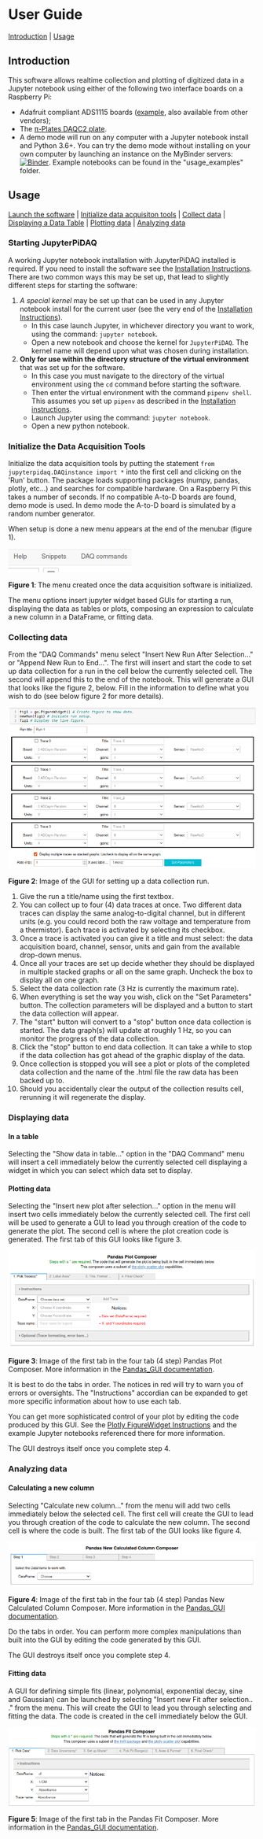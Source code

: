 # User Guide

[Introduction](#introduction) | 
[Usage](#usage)

## Introduction

 This software allows realtime collection and plotting of 
digitized data in  a Jupyter notebook using either of the following two
interface boards on a Raspberry Pi:
* Adafruit compliant ADS1115 boards 
([example](https://www.amazon.com/KNACRO-4-Channel-Raspberry-ADS1115-Channel/dp/B07149WH7P),
also available from other vendors);
* The [&pi;-Plates DAQC2 plate](https://pi-plates.com/daqc2r1/). 
* A demo mode will run on any computer with a Jupyter notebook install and
Python 3.6+. You can try the demo mode without installing on your own 
  computer by launching an instance on the MyBinder servers:
[![Binder](https://mybinder.org/badge_logo.svg)](https://mybinder.org/v2/gh/JupyterPhysSciLab/JupyterPiDAQ.git/HEAD?urlpath=/tree/usage_examples/).
 Example notebooks can be found in the "usage_examples" folder.

## Usage

[Launch the software](#starting-jupyterpidaq) | 
[Initialize data acquisiton tools](#initialize-the-data-acquisition-tools) | 
[Collect data](#collecting-data) |
[Displaying a Data Table](#in-a-table) | 
[Plotting data](#plotting-data) | 
[Analyzing data](#analyzing-data) 

### Starting JupyterPiDAQ

A working Jupyter notebook installation with JupyterPiDAQ installed is
required. If you need to install the software see the [Installation 
Instructions](https://jupyterphysscilab.github.io/JupyterPiDAQ/jupyterpidaq.html#installation). There are two common ways this may be set 
up, that lead to slightly different steps for starting the software:
1. *A special kernel* may be set up that can be used in any Jupyter notebook 
   install for the current user (see the very end of the
   [Installation Instructions](https://jupyterphysscilab.github.io/JupyterPiDAQ/jupyterpidaq.html#installation)). 
   * In this case launch
   Jupyter, in whichever directory you want to work, using the 
   command: `jupyter notebook`.
   * Open a new notebook and choose the kernel 
   for `JupyterPiDAQ`. The kernel name will depend upon what was chosen 
   during installation.
2. **Only for use within the directory structure of the virtual environment** 
   that was set up for the software. 
   * In this case you must navigate to the 
   directory of the virtual environment using the `cd` command before 
   starting the software.
   * Then enter the virtual environment with the command `pipenv shell`. 
       This assumes you set up `pipenv` as described in the 
       [Installation instructions](https://jupyterphysscilab.github.io/JupyterPiDAQ/jupyterpidaq.html#installation).
   * Launch Jupyter using the command: `jupyter notebook`.
   * Open a new python notebook.

### Initialize the Data Acquisition Tools

Initialize the data acquisition tools by putting the statement `from 
jupyterpidaq.DAQinstance import *` into the first cell and clicking on the 
'Run' button. The package loads supporting packages (numpy, pandas, plotly,
etc...) and searches for compatible hardware. On a Raspberry Pi this takes a
number of seconds. If no compatible A-to-D boards are found, demo mode is used.
In demo mode the A-to-D board is simulated by a random number generator.

When setup is done a new menu appears at the end of the menubar (figure 1).

![DAQ Menu](DAQmenu.png)

**Figure 1**: The menu created once the data acquisition software is 
initialized.

The menu options insert jupyter widget based GUIs for starting a run,
displaying the data as tables or plots, composing an expression to calculate
a new column in a DataFrame, or fitting data.

### Collecting data

From the "DAQ Commands" menu select "Insert New Run After Selection..." or 
"Append New Run to End...". The first will insert and start the code to set up 
data collection for a run in the cell below the currently selected cell. 
The second will append this to the end of the notebook. This will generate 
a GUI that looks like the figure 2, below. Fill in the information to define 
what you wish to do (see below figure 2 for more details).

![New Run Figure](newrun.png)

**Figure 2**: Image of the GUI for setting up a data collection run.
1. Give the run a title/name using the first textbox.
2. You can collect up to four (4) data traces at once. Two different data 
   traces can display the same analog-to-digital channel, but in different 
   units (e.g. you could record both the raw voltage and temperature from a 
   thermistor). Each trace is activated by selecting its checkbox.
3. Once a trace is activated you can give it a title and must select: the 
   data acquisition board, channel, sensor, units and gain from the 
   available drop-down menus.
4. Once all your traces are set up decide whether they should be displayed in 
   multiple stacked graphs or all on the same graph. Uncheck the box to 
   display all on one graph.
5. Select the data collection rate (3 Hz is currently the maximum rate).
6. When everything is set the way you wish, click on the "Set Parameters" 
   button. The collection parameters will be displayed and a button to 
   start the data collection will appear.
7. The "start" button will convert to a "stop" button once data collection 
   is started. The data graph(s) will update at roughly 1 Hz, so you can 
   monitor the progress of the data collection.
8. Click the "stop" button to end data collection. It can take 
   a while to stop if the data collection has got ahead of the graphic 
   display of the data.
9. Once collection is stopped you will see a plot or plots of the completed 
   data collection and the name of the .html file the raw data has been 
   backed up to.
10. Should you accidentally clear the output of the collection results cell,
    rerunning it will regenerate the display.

### Displaying data

#### In a table

Selecting the "Show data in table..." option in the "DAQ Command" menu will 
insert a cell immediately below the currently selected cell displaying a 
widget in which you can select which data set to display.

#### Plotting data

Selecting the "Insert new plot after selection..." option in the menu will
insert two cells immediately below the currently selected cell. The first cell
will be used to generate a GUI to lead you through creation of the code to
generate the plot. The second cell is where the plot creation code is 
generated. The first tab of this GUI looks like figure 3.

![Plot GUI](plot_GUI.png)

**Figure 3**: Image of the first tab in the four tab (4 step) Pandas Plot 
Composer. More information in the [Pandas_GUI
documentation](https://jupyterphysscilab.github.io/jupyter_Pandas_GUI/).

It is best to do the tabs in order. The notices in red will try to 
warn you of errors or oversights. The "Instructions" accordian can be 
expanded to get more specific information about how to use each tab.

You can get more sophisticated control of 
your plot by editing the code produced by this GUI. See the [Plotly 
FigureWidget Instructions](https://plotly.com/python/figurewidget/) and the 
example Jupyter notebooks referenced there for more information.

The GUI destroys itself once you complete step 4.

### Analyzing data

#### Calculating a new column

Selecting "Calculate new column..." from the menu will add two cells
immediately below the selected cell. The first cell will create the GUI to
lead you through creation of the code to calculate the new column. The second
cell is where the code is built. The first tab of the GUI looks like figure 4.

![New Column GUI](new_col_GUI.png)

**Figure 4**: Image of the first tab in the four tab (4 step) Pandas New 
Calculated Column Composer. More information in the [Pandas_GUI
documentation](https://jupyterphysscilab.github.io/jupyter_Pandas_GUI/).

Do the tabs in order. You can perform more complex manipulations than built 
into the GUI by editing the code generated by this GUI.

The GUI destroys itself once you complete step 4.

#### Fitting data

A GUI for defining simple fits (linear, polynomial, exponential decay, sine 
and Gaussian) can be launched by selecting "Insert new Fit after selection..
." from the menu. This will create the GUI to lead you through selecting 
and fitting the data. The code is created in the cell immediately below the 
GUI.

![Fit Pandas GUI](fit_gaussian_tab1.png)

**Figure 5**: Image of the first tab in the Pandas Fit Composer.
More information in the [Pandas_GUI
documentation](https://jupyterphysscilab.github.io/jupyter_Pandas_GUI/).